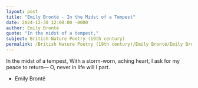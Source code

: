 ```yaml
---
layout: post
title: "Emily Brontë - In the Midst of a Tempest"
date: 2024-12-30 12:00:00 -0000
author: Emily Brontë
quote: "In the midst of a tempest,"
subject: British Nature Poetry (19th century)
permalink: /British Nature Poetry (19th century)/Emily Brontë/Emily Brontë - In the Midst of a Tempest
---
```


In the midst of a tempest,
With a storm-worn, aching heart,
I ask for my peace to return—
O, never in life will I part.

- Emily Brontë
